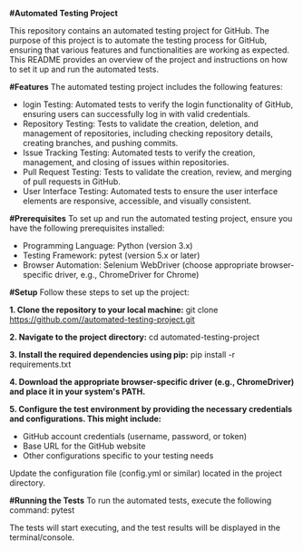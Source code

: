 **#Automated Testing Project**

This repository contains an automated testing project for GitHub. The purpose of this project is to automate the testing process for GitHub, ensuring that various features and functionalities are working as expected. This README provides an overview of the project and instructions on how to set it up and run the automated tests.

**#Features**
The automated testing project includes the following features:

* login Testing: Automated tests to verify the login functionality of GitHub, ensuring users can successfully log in with valid credentials.
* Repository Testing: Tests to validate the creation, deletion, and management of repositories, including checking repository details, creating branches, and pushing commits.
* Issue Tracking Testing: Automated tests to verify the creation, management, and closing of issues within repositories.
* Pull Request Testing: Tests to validate the creation, review, and merging of pull requests in GitHub.
* User Interface Testing: Automated tests to ensure the user interface elements are responsive, accessible, and visually consistent.

**#Prerequisites**
To set up and run the automated testing project, ensure you have the following prerequisites installed:

* Programming Language: Python (version 3.x)
* Testing Framework: pytest (version 5.x or later)
* Browser Automation: Selenium WebDriver (choose appropriate browser-specific driver, e.g., ChromeDriver for Chrome)

**#Setup**
Follow these steps to set up the project:

**1. Clone the repository to your local machine:**
git clone https://github.com//automated-testing-project.git

**2. Navigate to the project directory:**
cd automated-testing-project

**3. Install the required dependencies using pip:**
pip install -r requirements.txt

**4. Download the appropriate browser-specific driver (e.g., ChromeDriver) and place it in your system's PATH.**

**5. Configure the test environment by providing the necessary credentials and configurations. This might include:**
* GitHub account credentials (username, password, or token)
* Base URL for the GitHub website
* Other configurations specific to your testing needs
  
Update the configuration file (config.yml or similar) located in the project directory.

**#Running the Tests**
To run the automated tests, execute the following command:
pytest

The tests will start executing, and the test results will be displayed in the terminal/console.

